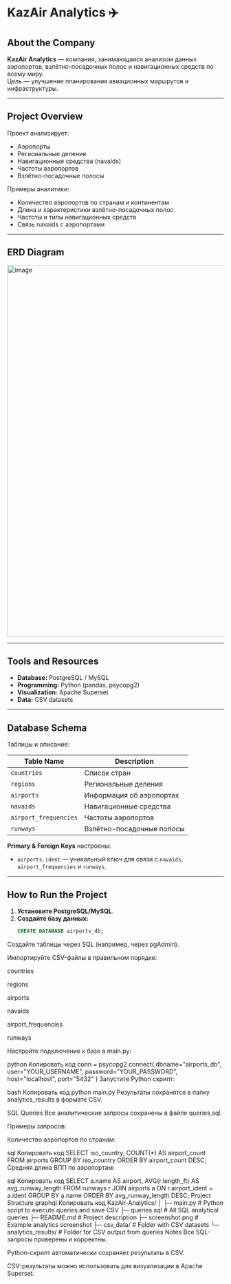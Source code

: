 # KazAir Analytics ✈️

## About the Company
**KazAir Analytics** — компания, занимающаяся анализом данных аэропортов, взлётно-посадочных полос и навигационных средств по всему миру.  
Цель — улучшение планирования авиационных маршрутов и инфраструктуры.

---

## Project Overview
Проект анализирует:

- Аэропорты  
- Региональные деления  
- Навигационные средства (navaids)  
- Частоты аэропортов  
- Взлётно-посадочные полосы  

Примеры аналитики:

- Количество аэропортов по странам и континентам  
- Длина и характеристики взлётно-посадочных полос  
- Частоты и типы навигационных средств  
- Связь navaids с аэропортами  

---

## ERD Diagram
<img width="1010" height="864" alt="image" src="https://github.com/user-attachments/assets/85dd903f-3be4-49f5-b227-7f67ce18996d" />


---

## Tools and Resources
- **Database:** PostgreSQL / MySQL  
- **Programming:** Python (pandas, psycopg2)  
- **Visualization:** Apache Superset  
- **Data:** CSV datasets  

---

## Database Schema
Таблицы и описание:

| Table Name             | Description |
|------------------------|-------------|
| `countries`            | Список стран |
| `regions`              | Региональные деления |
| `airports`             | Информация об аэропортах |
| `navaids`              | Навигационные средства |
| `airport_frequencies`  | Частоты аэропортов |
| `runways`              | Взлётно-посадочные полосы |

**Primary & Foreign Keys** настроены:  

- `airports.ident` — уникальный ключ для связи с `navaids`, `airport_frequencies` и `runways`.

---

## How to Run the Project
1. **Установите PostgreSQL/MySQL**.  
2. **Создайте базу данных:**
   ```sql
   CREATE DATABASE airports_db;
Создайте таблицы через SQL (например, через pgAdmin).

Импортируйте CSV-файлы в правильном порядке:

countries

regions

airports

navaids

airport_frequencies

runways

Настройте подключение к базе в main.py:

python
Копировать код
conn = psycopg2.connect(
    dbname="airports_db",
    user="YOUR_USERNAME",
    password="YOUR_PASSWORD",
    host="localhost",
    port="5432"
)
Запустите Python скрипт:

bash
Копировать код
python main.py
Результаты сохранятся в папку analytics_results в формате CSV.

SQL Queries
Все аналитические запросы сохранены в файле queries.sql.

Примеры запросов:

Количество аэропортов по странам:

sql
Копировать код
SELECT iso_country, COUNT(*) AS airport_count
FROM airports
GROUP BY iso_country
ORDER BY airport_count DESC;
Средняя длина ВПП по аэропортам:

sql
Копировать код
SELECT a.name AS airport, AVG(r.length_ft) AS avg_runway_length
FROM runways r
JOIN airports a ON r.airport_ident = a.ident
GROUP BY a.name
ORDER BY avg_runway_length DESC;
Project Structure
graphql
Копировать код
KazAir-Analytics/
│
├─ main.py                 # Python script to execute queries and save CSV
├─ queries.sql             # All SQL analytical queries
├─ README.md               # Project description
├─ screenshot.png          # Example analytics screenshot
├─ csv_data/               # Folder with CSV datasets
└─ analytics_results/      # Folder for CSV output from queries
Notes
Все SQL-запросы проверены и корректны.

Python-скрипт автоматически сохраняет результаты в CSV.

CSV-результаты можно использовать для визуализации в Apache Superset.

